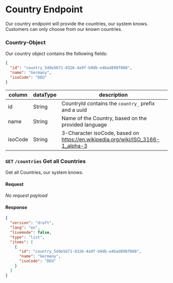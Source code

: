 # Country Endpoint

Our country endpoint will provide the countries, our system knows. Customers can only choose from our known countries.

### Country-Object

Our country object contains the following fields:

```json
{
  "id": "country_5dde5671-8326-4a9f-b9db-e4bad898f088",
  "name": "Germany",
  "isoCode": "DEU"
}
```

column | dataType | description
--- | ------------- | -------------
id     | String     | CountryId contains the `country_` prefix and a uuid
name | String | Name of the Country, based on the provided language
isoCode | String | 3-Character isoCode, based on https://en.wikipedia.org/wiki/ISO_3166-1_alpha-3

### `GET` `/countries` Get all Countries
Get all Countries, our system knows.
#### Request
*No request payload*
#### Response

```json
{
  "version": "draft",
  "lang": "en",
  "livemode": false,
  "type": "list",
  "items": [
    {
      "id": "country_5dde5671-8326-4a9f-b9db-e4bad898f088",
      "name": "Germany",
      "isoCode": "DEU"
    }
  ]
}
```